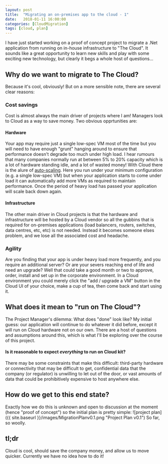 ```yaml
---
layout: post
title:  "Migrating an on-premises app to the cloud - 1"
date:   2018-01-11 16:00:00
categories: [CloudMigration]
tags: [cloud, plan]
---
```


I have just started working on a proof of concept project to migrate a .Net application from running on in-house infrastructure to "The Cloud". It sounds like a great opportunity to learn new skills and play with some exciting new technology, but clearly it begs a whole host of questions...

<!--more-->

## Why do we want to migrate to The Cloud?
Because it's cool, obviously! But on a more sensible note, there are several clear reasons:
### Cost savings
Cost is almost always the main driver of projects where I am! Managers look to Cloud as a way to save money. Two obvious opprtunities are:
#### Hardware
Your app may require just a single low-spec VM most of the time but you will need to have enough "grunt" hanging around to ensure that performance doesn't degrade too much under high load. I hear rumours that many companies normally run at between 5% to 20% capacity which is a lot of hardware standing idle, and a lot of wasted money!
With Cloud there is the alure of [auto-scaling](https://en.wikipedia.org/wiki/Autoscaling). Here you run under your minimum configuration (e.g. a single low-spec VM) but when your application starts to come under load it can automatically add more VMs as required to maintain performance. Once the period of heavy load has passed your application will scale back down again.
#### Infrastructure
The other main driver in Cloud projects is that the hardware and infrastructure will be hosted by a Cloud vendor so all the gubbins that is required for on-premises applications (load balancers, routers, switches, data centres, etc, etc) is not needed. Instead it becomes someone elses problem, and we lose all the associated cost and headache.

### Agility
Are you finding that your app is under heavy load more frequently, and you require an additional server? Or are your severs reaching end of life and need an upgrade? Well that could take a good month or two to approve, order, install and set up in the corporate environment. In a Cloud environment you could merely click the "add / upgrade a VM" button in the Cloud UI of your choice, make a cup of tea, then come back and start using it.

## What does it mean to "run on The Cloud"?
The Project Manager's dilemma: What does "done" look like? My initial guess: our application will continue to do whatever it did before, except it will run on Cloud hardware not on our own. There are a host of questions and assumptions around this, which is what I'll be exploring over the course of this project.
#### Is it reasonable to expect _everything_ to run on Cloud kit?
There may be some constraints that make this difficult: third-party hardware or connectivity that may be difficult to get, confidential data that the company (or regulator) is unwilling to let out of the door, or vast amounts of data that could be prohibitively expensive to host anywhere else.

## How do we get to this end state?
Exactly how we do this is unknown and open to discussion at the moment (hence "proof of concept") so the initial plan is pretty simple:
![project plan]({{ site.baseurl }}/images/MigrationPlanv0.1.png "Project Plan v0.1")
So far, so woolly.

## tl;dr
Cloud is cool, should save the company money, and allow us to move quicker. Currently we have no idea how to do it!
